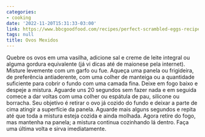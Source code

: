 ```yaml
---
categories:
- cooking
date: '2022-11-20T15:31:33-03:00'
link: https://www.bbcgoodfood.com/recipes/perfect-scrambled-eggs-recipe
tags: null
title: Ovos Mexidos
---
```


Quebre os ovos em uma vasilha, adicione sal e creme de leite integral ou alguma gordura equivalente (já vi dicas até de maionese pela internet). Misture levemente com um garfo ou fue. Aqueça uma panela ou frigideira, de preferência antiaderente, com uma colher de manteiga ou a quantidade suficiente para cobrir o fundo com uma camada fina. Deixe em fogo baixo e despeje a mistura. Aguarde uns 20 segundos sem fazer nada e em seguida comece a dar voltas com uma colher ou espátula de pau, silicone ou borracha. Seu objetivo é retirar o ovo já cozido do fundo e deixar a parte de cima atingir a superfície da panela. Aguarde mais alguns segundos e repita até que toda a mistura esteja cozida e ainda molhada. Agora retire do fogo, mas mantenha na panela; a mistura continua cozinhando lá dentro. Faça uma última volta e sirva imediatamente.